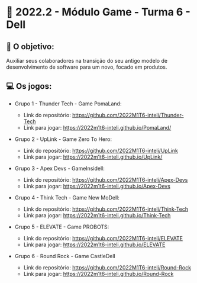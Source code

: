 # 🙋‍ 2022.2 - Módulo Game - Turma 6 - Dell

## 🎯 O objetivo:
Auxiliar seus colaboradores na transição do seu antigo modelo de desenvolvimento de software para um novo, focado em produtos.

## 💻 Os jogos:

- Grupo 1 - Thunder Tech - Game PomaLand:
  - Link do repositório: https://github.com/2022M1T6-inteli/Thunder-Tech
  - Link para jogar: https://2022m1t6-inteli.github.io/PomaLand/

- Grupo 2 - UpLink - Game Zero To Hero:
  - Link do repositório: https://github.com/2022M1T6-inteli/UpLink
  - Link para jogar: https://2022m1t6-inteli.github.io/UpLink/
  
- Grupo 3 - Apex Devs - GameInsidell:
  - Link do repositório: https://github.com/2022M1T6-inteli/Apex-Devs
  - Link para jogar: https://2022m1t6-inteli.github.io/Apex-Devs
  
- Grupo 4 - Think Tech - Game New MoDell:
  - Link do repositório: https://github.com/2022M1T6-inteli/Think-Tech
  - Link para jogar: https://2022m1t6-inteli.github.io/Think-Tech
  
- Grupo 5 - ELEVATE - Game PROBOTS:
  - Link do repositório: https://github.com/2022M1T6-inteli/ELEVATE
  - Link para jogar: https://2022m1t6-inteli.github.io/ELEVATE
  
- Grupo 6 - Round Rock - Game CastleDell
  - Link do repositório: https://github.com/2022M1T6-inteli/Round-Rock
  - Link para jogar: https://2022m1t6-inteli.github.io/Round-Rock
